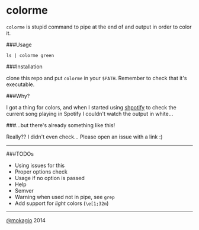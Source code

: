 colorme
=======

`colorme` is stupid command to pipe at the end of and output in order to color it.

###Usage

`ls | colorme green`

###Installation

clone this repo and put `colorme` in your `$PATH`. Remember to check that it's executable.

###Why?

I got a thing for colors, and when I started using [shpotify](http://harishnarayanan.org/projects/shpotify/) to check the current song playing in Spotify I couldn't watch the output in white...

###...but there's already something like this!

Really?? I didn't even check... Please open an issue with a link :)

---

###TODOs

* Using issues for this
* Proper options check
* Usage if no option is passed
* Help
* Semver
* Warning when used not in pipe, see `grep`
* Add support for _light_ colors (`\e[1;32m`)

---

[@mokagio](https://twitter.com/mokagio) 2014